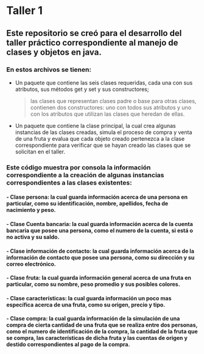 # Taller 1
## Este repositorio se creó para el desarrollo del taller práctico correspondiente al manejo de clases y objetos en java.

### En estos archivos se tienen:
 * Un paquete que contiene las seis clases requeridas, cada una con sus atributos, sus métodos get y set y sus constructores; 
    > las clases que representan clases padre o base para otras clases, contienen dos constructores: uno con todos sus atributos y uno con los atributos que utilizan las clases que heredan de ellas.

  * Un paquete que contiene la clase principal, la cual crea algunas instancias de las clases creadas, simula el proceso de compra y venta de una fruta y evalua que cada objeto creado pertenezca a la clase correspondiente para verificar que se hayan creado las clases que se solicitan en el taller.

### Este código muestra por consola la información correspondiente a la creación de algunas instancias correspondientes a las clases existentes:
  #### - Clase persona: la cual guarda información acerca de una persona en particular, como su identificación, nombre, apellidos, fecha de nacimiento y peso.
  #### - Clase Cuenta bancaria: la cual guarda información acerca de la cuenta bancaria que posee una persona, como el numero de la cuenta, si está o no activa y su saldo.
  #### - Clase información de contacto: la cual guarda información acerca de la información de contacto que posee una persona, como su dirección y su correo electrónico.
  #### - Clase fruta: la cual guarda información general acerca de una fruta en particular, como su nombre, peso promedio y sus posibles colores.
  #### - Clase características: la cual guarda información un poco mas específica acerca de una fruta, como su origen, precio y tipo.
  #### - Clase compra: la cual guarda información de la simulación de una compra de cierta cantidad de una fruta que se realiza entre dos personas, como el numero de identificación de la compra, la cantidad de la fruta que se compra, las características de dicha fruta y las cuentas de origen y destido correspondientes al pago de la compra.
